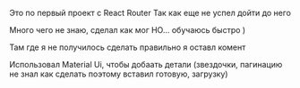 Это по первый проект с React Router
Так как еще не успел дойти до него

Много чего не знаю, сделал как мог
НО... обучаюсь быстро )

Там где я не получилось сделать правильно я оставл комент 


Использовал Material Ui, чтобы добаать детали 
(звездочки, пагинацию не знал как сделать поэтому вставил готовую, загрузку)


